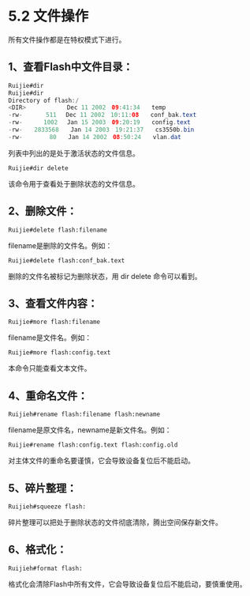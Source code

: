 # 5.2 文件操作

所有文件操作都是在特权模式下进行。

## 1、查看Flash中文件目录：

```java
Ruijie#dir
Ruijie#dir
Directory of flash:/
<DIR>　　　　　　　Dec 11 2002　09:41:34　　temp
-rw-　　　　511　 Dec 11 2002　10:11:08　　conf_bak.text
-rw-　　　 1002　 Jan 15 2003　09:20:19　　config.text
-rw-　　2833568　　Jan 14 2003　19:21:37　　cs3550b.bin
-rw-　　　　 80　　Jan 14 2002　08:50:24　　vlan.dat
```

列表中列出的是处于激活状态的文件信息。

`Ruijie#dir delete`

该命令用于查看处于删除状态的文件信息。

## 2、删除文件：

`Ruijie#delete flash:filename`

filename是删除的文件名。例如：

`Ruijie#delete flash:conf_bak.text`

删除的文件名被标记为删除状态，用 dir delete 命令可以看到。

## 3、查看文件内容：

`Ruijie#more flash:filename`

filename是文件名。例如：

`Ruijie#more flash:config.text`

本命令只能查看文本文件。

## 4、重命名文件：

`Ruijieh#rename flash:filename flash:newname`

filename是原文件名，newname是新文件名。例如：

`Ruijie#rename flash:config.text flash:config.old`

对主体文件的重命名要谨慎，它会导致设备复位后不能启动。

## 5、碎片整理：

`Ruijieh#squeeze flash:`

碎片整理可以把处于删除状态的文件彻底清除，腾出空间保存新文件。

## 6、格式化：

`Ruijieh#format flash:`

格式化会清除Flash中所有文件，它会导致设备复位后不能启动，要慎重使用。


